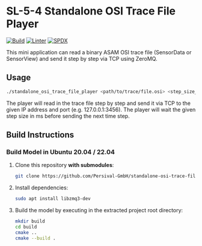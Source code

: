 # SL-5-4 Standalone OSI Trace File Player

[![Build](https://github.com/Persival-GmbH/standalone-osi-trace-file-player/actions/workflows/build.yml/badge.svg)](https://github.com/Persival-GmbH/standalone-osi-trace-file-player/actions/workflows/build.yml)
[![Linter](https://github.com/Persival-GmbH/standalone-osi-trace-file-player/actions/workflows/linter.yml/badge.svg)](https://github.com/Persival-GmbH/standalone-osi-trace-file-player/actions/workflows/linter.yml)
[![SPDX](https://github.com/Persival-GmbH/standalone-osi-trace-file-player/actions/workflows/spdx.yml/badge.svg)](https://github.com/Persival-GmbH/standalone-osi-trace-file-player/actions/workflows/spdx.yml)

This mini application can read a binary ASAM OSI trace file (SensorData or SensorView) and send it step by step via TCP using ZeroMQ.

## Usage

```bash
./standalone_osi_trace_file_player <path/to/trace/file.osi> <step_size_in_ms> <ip.address> <port>
```

The player will read in the trace file step by step and send it via TCP to the given IP address and port (e.g. 127.0.0.1:3456).
The player will wait the given step size in ms before sending the next time step.

## Build Instructions

### Build Model in Ubuntu 20.04 / 22.04

1. Clone this repository **with submodules**:

    ```bash
    git clone https://github.com/Persival-GmbH/standalone-osi-trace-file-player.git --recurse-submodules
    ```

2. Install dependencies:

   ```bash
   sudo apt install libzmq3-dev
   ```

3. Build the model by executing in the extracted project root directory:

    ```bash
    mkdir build
    cd build
    cmake ..
    cmake --build .
    ```
